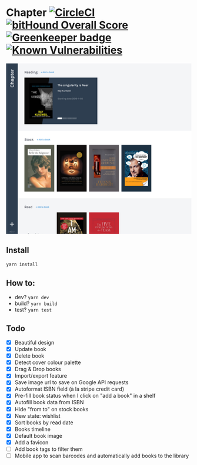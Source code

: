 # Chapter [![CircleCI](https://circleci.com/gh/n6g7/chapter/tree/master.svg?style=svg)](https://circleci.com/gh/n6g7/chapter/tree/master) [![bitHound Overall Score](https://www.bithound.io/github/n6g7/chapter/badges/score.svg)](https://www.bithound.io/github/n6g7/chapter) [![Greenkeeper badge](https://badges.greenkeeper.io/n6g7/chapter.svg)](https://greenkeeper.io/) [![Known Vulnerabilities](https://snyk.io/test/github/n6g7/chapter/c75270b4a9b0cac9545cedee251790b0738f801d/badge.svg)](https://snyk.io/test/github/n6g7/chapter/c75270b4a9b0cac9545cedee251790b0738f801d)

![Chapter screenshot](./screenshot.png)

## Install

```sh
yarn install
```

## How to:

 - dev? `yarn dev`
 - build? `yarn build`
 - test? `yarn test`

## Todo

 - [X] Beautiful design
 - [X] Update book
 - [X] Delete book
 - [X] Detect cover colour palette
 - [X] Drag & Drop books
 - [X] Import/export feature
 - [X] Save image url to save on Google API requests
 - [X] Autoformat ISBN field (à la stripe credit card)
 - [X] Pre-fill book status when I click on "add a book" in a shelf
 - [X] Autofill book data from ISBN
 - [X] Hide "from to" on stock books
 - [X] New state: wishlist
 - [X] Sort books by read date
 - [X] Books timeline
 - [X] Default book image
 - [X] Add a favicon
 - [ ] Add book tags to filter them
 - [ ] Mobile app to scan barcodes and automatically add books to the library

